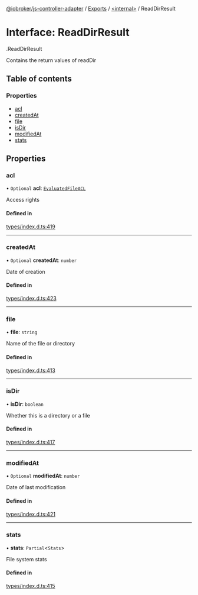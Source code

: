 [@iobroker/js-controller-adapter](../README.md) / [Exports](../modules.md) / [<internal\>](../modules/internal_.md) / ReadDirResult

# Interface: ReadDirResult

[<internal>](../modules/internal_.md).ReadDirResult

Contains the return values of readDir

## Table of contents

### Properties

- [acl](internal_.ReadDirResult.md#acl)
- [createdAt](internal_.ReadDirResult.md#createdat)
- [file](internal_.ReadDirResult.md#file)
- [isDir](internal_.ReadDirResult.md#isdir)
- [modifiedAt](internal_.ReadDirResult.md#modifiedat)
- [stats](internal_.ReadDirResult.md#stats)

## Properties

### acl

• `Optional` **acl**: [`EvaluatedFileACL`](internal_.EvaluatedFileACL.md)

Access rights

#### Defined in

[types/index.d.ts:419](https://github.com/ioBroker/ioBroker.js-controller/blob/7dd079e8/packages/types/index.d.ts#L419)

___

### createdAt

• `Optional` **createdAt**: `number`

Date of creation

#### Defined in

[types/index.d.ts:423](https://github.com/ioBroker/ioBroker.js-controller/blob/7dd079e8/packages/types/index.d.ts#L423)

___

### file

• **file**: `string`

Name of the file or directory

#### Defined in

[types/index.d.ts:413](https://github.com/ioBroker/ioBroker.js-controller/blob/7dd079e8/packages/types/index.d.ts#L413)

___

### isDir

• **isDir**: `boolean`

Whether this is a directory or a file

#### Defined in

[types/index.d.ts:417](https://github.com/ioBroker/ioBroker.js-controller/blob/7dd079e8/packages/types/index.d.ts#L417)

___

### modifiedAt

• `Optional` **modifiedAt**: `number`

Date of last modification

#### Defined in

[types/index.d.ts:421](https://github.com/ioBroker/ioBroker.js-controller/blob/7dd079e8/packages/types/index.d.ts#L421)

___

### stats

• **stats**: `Partial`<`Stats`\>

File system stats

#### Defined in

[types/index.d.ts:415](https://github.com/ioBroker/ioBroker.js-controller/blob/7dd079e8/packages/types/index.d.ts#L415)
